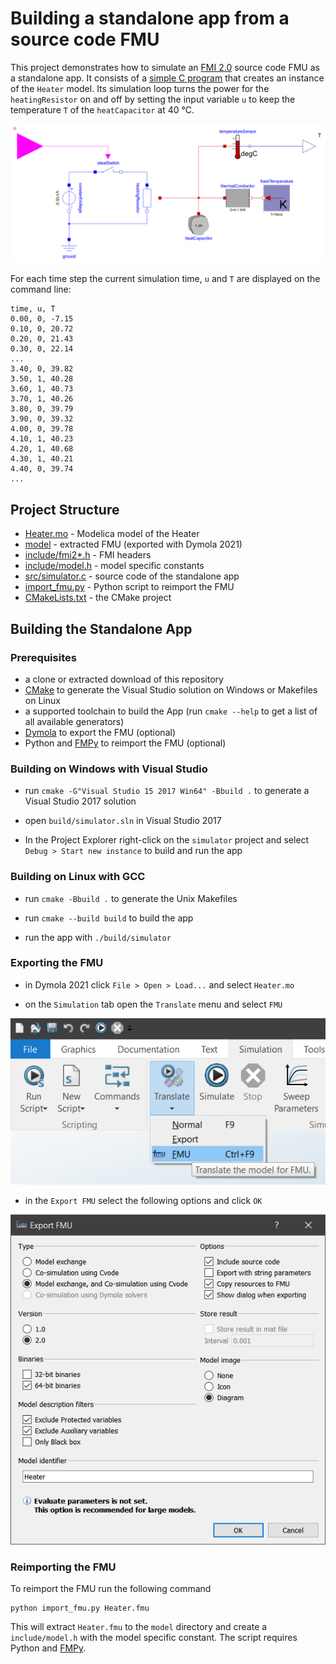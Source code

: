 # Building a standalone app from a source code FMU

This project demonstrates how to simulate an [FMI 2.0](https://fmi-standard.org/) source code FMU as a standalone app.
It consists of a [simple C program](src/simulator.c) that creates an instance of the `Heater` model. Its simulation loop turns the power for the `heatingResistor` on and off by setting the input variable `u` to keep the temperature `T` of the `heatCapacitor` at 40 °C.

![Heater.mo](Heater.png)

For each time step the current simulation time, `u` and `T` are displayed on the command line:

```
time, u, T
0.00, 0, -7.15
0.10, 0, 20.72
0.20, 0, 21.43
0.30, 0, 22.14
...
3.40, 0, 39.82
3.50, 1, 40.28
3.60, 1, 40.73
3.70, 1, 40.26
3.80, 0, 39.79
3.90, 0, 39.32
4.00, 0, 39.78
4.10, 1, 40.23
4.20, 1, 40.68
4.30, 1, 40.21
4.40, 0, 39.74
...
```

## Project Structure

- [Heater.mo](Heater.mo) - Modelica model of the Heater
- [model](model) - extracted FMU (exported with Dymola 2021)
- [include/fmi2*.h](include) - FMI headers
- [include/model.h](include/model.h) - model specific constants
- [src/simulator.c](src/simulator.c) - source code of the standalone app
- [import_fmu.py](import_fmu.py) - Python script to reimport the FMU
- [CMakeLists.txt](CMakeLists.txt) - the CMake project

## Building the Standalone App

### Prerequisites

- a clone or extracted download of this repository
- [CMake](https://cmake.org/) to generate the Visual Studio solution on Windows or Makefiles on Linux 
- a supported toolchain to build the App (run `cmake --help` to get a list of all available generators)
- [Dymola](https://www.3ds.com/products-services/catia/products/dymola/trial-version/) to export the FMU (optional)
- Python and [FMPy](https://github.com/CATIA-Systems/FMPy) to reimport the FMU (optional)

### Building on Windows with Visual Studio

- run `cmake -G"Visual Studio 15 2017 Win64" -Bbuild .` to generate a Visual Studio 2017 solution

- open `build/simulator.sln` in Visual Studio 2017

- In the Project Explorer right-click on the `simulator` project and select `Debug > Start new instance` to build and run the app

### Building on Linux with GCC

- run `cmake -Bbuild .` to generate the Unix Makefiles

- run `cmake --build build` to build the app

- run the app with `./build/simulator`

### Exporting the FMU

- in Dymola 2021 click `File > Open > Load...` and select `Heater.mo`

- on the `Simulation` tab open the `Translate` menu and select `FMU`

![Translate FMU](Translate-FMU.png)

- in the `Export FMU` select the following options and click `OK`

![Export FMU](Export-FMU.png)

### Reimporting the FMU

To reimport the FMU run the following command

```
python import_fmu.py Heater.fmu
```

This will extract `Heater.fmu` to the `model` directory and create a `include/model.h` with the model specific constant.
The script requires Python and [FMPy](https://github.com/CATIA-Systems/FMPy).
